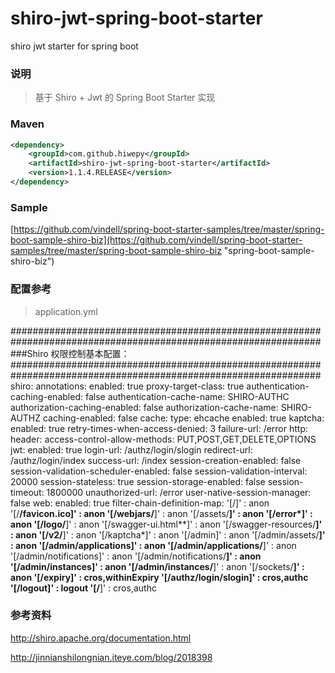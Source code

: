 # shiro-jwt-spring-boot-starter
shiro jwt starter for spring boot

### 说明


 > 基于 Shiro + Jwt 的 Spring Boot Starter 实现


### Maven

``` xml
<dependency>
	<groupId>com.github.hiwepy</groupId>
	<artifactId>shiro-jwt-spring-boot-starter</artifactId>
	<version>1.1.4.RELEASE</version>
</dependency>
```

### Sample

[https://github.com/vindell/spring-boot-starter-samples/tree/master/spring-boot-sample-shiro-biz](https://github.com/vindell/spring-boot-starter-samples/tree/master/spring-boot-sample-shiro-biz "spring-boot-sample-shiro-biz")

### 配置参考

 > application.yml

################################################################################################################  
###Shiro 权限控制基本配置：  
################################################################################################################
shiro:
  annotations: 
    enabled: true
    proxy-target-class: true
  authentication-caching-enabled: false
  authentication-cache-name: SHIRO-AUTHC
  authorization-caching-enabled: false 
  authorization-cache-name: SHIRO-AUTHZ
  caching-enabled: false
  cache:
    type: ehcache
  enabled: true
  kaptcha:
    enabled: true
    retry-times-when-access-denied: 3
  failure-url: /error
  http:
    header:
      access-control-allow-methods: PUT,POST,GET,DELETE,OPTIONS
  jwt:
    enabled: true
  login-url: /authz/login/slogin
  redirect-url: /authz/login/index
  success-url: /index
  session-creation-enabled: false
  session-validation-scheduler-enabled: false
  session-validation-interval: 20000
  session-stateless: true
  session-storage-enabled: false
  session-timeout: 1800000
  unauthorized-url: /error
  user-native-session-manager: false
  web: 
    enabled: true
  filter-chain-definition-map: 
    '[/]' : anon
    '[/**/favicon.ico]' : anon
    '[/webjars/**]' : anon
    '[/assets/**]' : anon
    '[/error*]' : anon
    '[/logo/**]' : anon
    '[/swagger-ui.html**]' : anon
    '[/swagger-resources/**]' : anon
    '[/v2/**]' : anon
    '[/kaptcha*]' : anon
    '[/admin]' : anon
    '[/admin/assets/**]' : anon
    '[/admin/applications]' : anon
    '[/admin/applications/**]' : anon
    '[/admin/notifications]' : anon
    '[/admin/notifications/**]' : anon
    '[/admin/instances]' : anon
    '[/admin/instances/**]' : anon
    '[/sockets/**]' : anon
    '[/expiry]' : cros,withinExpiry
    '[/authz/login/slogin]' : cros,authc
    '[/logout]' : logout
    '[/**]' : cros,authc


### 参考资料

http://shiro.apache.org/documentation.html

http://jinnianshilongnian.iteye.com/blog/2018398

